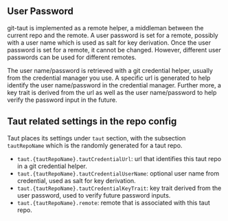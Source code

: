 
## User Password

git-taut is implemented as a remote helper, a middleman between the current repo and the remote. 
A user password is set for a remote, possibly with a user name which is used as salt for key derivation.
Once the user password is set for a remote, it cannot be changed. 
However, different user passwords can be used for different remotes.

The user name/password is retrieved with a git credential helper, usually from the credential manager you use.
A specific url is generated to help identify the user name/password in the credential manager.
Further more, a key trait is derived from the url as well as the user name/password to help verify the password input in the future.

## Taut related settings in the repo config

Taut places its settings under `taut` section, with the subsection `tautRepoName` which is the randomly generated for a taut repo.

- `taut.{tautRepoName}.tautCredentialUrl`: url that identifies this taut repo in a git credential helper.
- `taut.{tautRepoName}.tautCredentialUserName`: optional user name from credential, used as salt for key derivation.
- `taut.{tautRepoName}.tautCredentialKeyTrait`: key trait derived from the user password, used to verify future password inputs.
- `taut.{tautRepoName}.remote`: remote that is associated with this taut repo.
